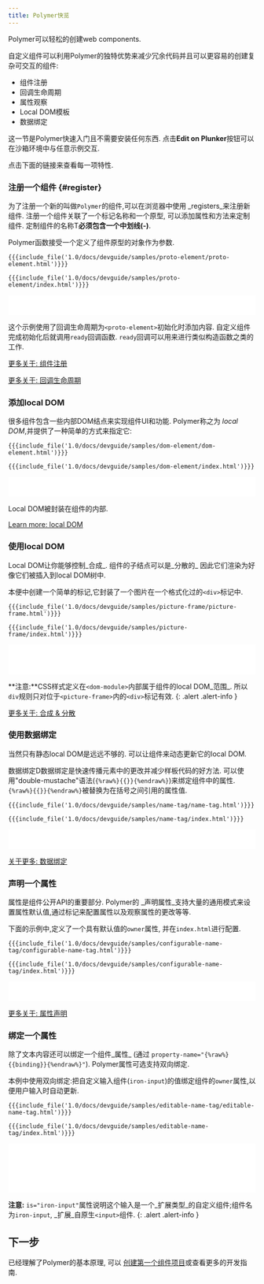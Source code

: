```yaml
---
title: Polymer快览
---
```


<!-- toc -->

Polymer可以轻松的创建web components.

自定义组件可以利用Polymer的独特优势来减少冗余代码并且可以更容易的创建复杂可交互的组件:

- 组件注册
- 回调生命周期
- 属性观察
- Local DOM模板
- 数据绑定

这一节是Polymer快速入门且不需要安装任何东西. 点击**Edit on Plunker**按钮可以在沙箱环境中与任意示例交互.

点击下面的链接来查看每一项特性.

### 注册一个组件 {#register}

为了注册一个新的叫做`Polymer`的组件,可以在浏览器中使用
_registers_来注册新组件. 注册一个组件关联了一个标记名称和一个原型, 可以添加属性和方法来定制组件. 定制组件的名称T**必须包含一个中划线(-)**.

Polymer函数接受一个定义了组件原型的对象作为参数.

<demo-tabs selected="0" src="http://plnkr.co/edit/NQ4qGEoS24hia4numeLP?p=preview">
  <demo-tab heading="proto-element.html">
<pre><code>{{{include_file('1.0/docs/devguide/samples/proto-element/proto-element.html')}}}</code></pre>
  </demo-tab>
  <demo-tab heading="index.html">
<pre><code>{{{include_file('1.0/docs/devguide/samples/proto-element/index.html')}}}</code></pre>
  </demo-tab>

  <iframe frameborder="0" src="samples/proto-element/index.html" width="100%" height="40"></iframe>
</demo-tabs>

这个示例使用了回调生命周期为`<proto-element>`初始化时添加内容.
自定义组件完成初始化后就调用`ready`回调函数.
`ready`回调可以用来进行类似构造函数之类的工作.

<p><a href="/1.0/docs/devguide/registering-elements" class="blue-button">
  更多关于: 组件注册
</a></p>

<p><a href="/1.0/docs/devguide/registering-elements#lifecycle-callbacks" class="blue-button">
  更多关于: 回调生命周期
</a></p>

### 添加local DOM

很多组件包含一些内部DOM结点来实现组件UI和功能.
Polymer称之为 _local DOM_,并提供了一种简单的方式来指定它:

<demo-tabs selected="0" src="http://plnkr.co/edit/q3o7yWQq9cevrEy4fA9I?p=preview">
  <demo-tab heading="dom-element.html">
<pre><code>{{{include_file('1.0/docs/devguide/samples/dom-element/dom-element.html')}}}</code></pre>
  </demo-tab>
  <demo-tab heading="index.html">
<pre><code>{{{include_file('1.0/docs/devguide/samples/dom-element/index.html')}}}</code></pre>
  </demo-tab>

  <iframe frameborder="0" src="samples/dom-element/index.html" width="100%" height="40"></iframe>
</demo-tabs>

Local DOM被封装在组件的内部.

<p><a href="/1.0/docs/devguide/local-dom" class="blue-button">Learn more: local DOM</a></p>

### 使用local DOM

Local DOM让你能够控制_合成_. 组件的子结点可以是_分散的_
因此它们渲染为好像它们被插入到local DOM树中.

本便中创建一个简单的标记,它封装了一个图片在一个格式化过的`<div>`标记中.

<demo-tabs selected="0" src="http://plnkr.co/edit/LClm7BxEaq56395cgn64?p=preview">
  <demo-tab heading="picture-frame.html">
<pre><code>{{{include_file('1.0/docs/devguide/samples/picture-frame/picture-frame.html')}}}</code></pre>
  </demo-tab>
  <demo-tab heading="index.html">
<pre><code>{{{include_file('1.0/docs/devguide/samples/picture-frame/index.html')}}}</code></pre>
  </demo-tab>

  <iframe frameborder="0" src="samples/picture-frame/index.html" width="100%" height="60"></iframe>
</demo-tabs>

**注意:**CSS样式定义在`<dom-module>`内部属于组件的local DOM_范围_.
所以`div`规则只对位于`<picture-frame>`内的`<div>`标记有效.
{: .alert .alert-info }

<p><a href="/1.0/docs/devguide/local-dom#dom-distribution" class="blue-button">
更多关于: 合成 & 分散</a></p>

### 使用数据绑定

当然只有静态local DOM是远远不够的. 可以让组件来动态更新它的local DOM.

数据绑定D数据绑定是快速传播元素中的更改并减少样板代码的好方法.
可以使用"double-mustache"语法(`{%raw%}{{}}{%endraw%}`)来绑定组件中的属性.
`{%raw%}{{}}{%endraw%}`被替换为在括号之间引用的属性值.

<demo-tabs selected="0" src="http://plnkr.co/edit/IdMTRu1boSjWIA6q7Kj8?p=preview">
  <demo-tab heading="name-tag.html">
<pre><code>{{{include_file('1.0/docs/devguide/samples/name-tag/name-tag.html')}}}</code></pre>
  </demo-tab>
  <demo-tab heading="index.html">
<pre><code>{{{include_file('1.0/docs/devguide/samples/name-tag/index.html')}}}</code></pre>
  </demo-tab>

  <iframe frameborder="0" src="samples/name-tag/index.html" width="100%" height="40"></iframe>
</demo-tabs>

<p><a href="/1.0/docs/devguide/data-binding" class="blue-button">
关于更多: 数据绑定</a></p>

### 声明一个属性

属性是组件公开API的重要部分. Polymer的
_声明属性_支持大量的通用模式来设置属性默认值,通过标记来配置属性以及观察属性的更改等等.

下面的示例中,定义了一个具有默认值的`owner`属性,
并在`index.html`进行配置.

<demo-tabs selected="0" src="http://plnkr.co/edit/DhDSeqNrmLflcQ8UZI1R?p=preview">
  <demo-tab heading="configurable-name-tag.html">
<pre><code>{{{include_file('1.0/docs/devguide/samples/configurable-name-tag/configurable-name-tag.html')}}}</code></pre>
  </demo-tab>
  <demo-tab heading="index.html">
<pre><code>{{{include_file('1.0/docs/devguide/samples/configurable-name-tag/index.html')}}}</code></pre>
  </demo-tab>

  <iframe frameborder="0" src="samples/configurable-name-tag/index.html" width="100%" height="40"></iframe>
</demo-tabs>

<p><a href="/1.0/docs/devguide/properties" class="blue-button">
更多关于: 属性声明</a></p>

### 绑定一个属性

除了文本内容还可以绑定一个组件_属性_ (通过
`property-name="{%raw%}{{binding}}{%endraw%}"`). Polymer属性可选支持双向绑定.

本例中使用双向绑定:把自定义输入组件(`iron-input`)的值绑定组件的`owner`属性,以便用户输入时自动更新.

<demo-tabs selected="0" src="http://plnkr.co/edit/OXaNcCl7qkeMwXEtiTxX?p=preview">
  <demo-tab heading="editable-name-tag.html">
<pre><code>{{{include_file('1.0/docs/devguide/samples/editable-name-tag/editable-name-tag.html')}}}</code></pre>
  </demo-tab>
  <demo-tab heading="index.html">
<pre><code>{{{include_file('1.0/docs/devguide/samples/editable-name-tag/index.html')}}}</code></pre>
  </demo-tab>

  <iframe frameborder="0" src="samples/editable-name-tag/index.html" width="100%" height="100"></iframe>
</demo-tabs>

**注意:** `is="iron-input"`属性说明这个输入是一个_扩展类型_的自定义组件;组件名为`iron-input`, _扩展_自原生`<input>`组件.
{: .alert .alert-info }

## 下一步

已经理解了Polymer的基本原理, 可以
[创建第一个组件项目](/1.0/start/first-element/intro)或查看更多的开发指南.
